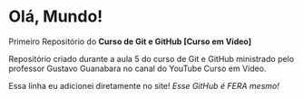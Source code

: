 # Olá, Mundo!
 Primeiro Repositório do **Curso de Git e GitHub [Curso em Vídeo]**

 Repositório criado durante a aula 5 do curso de Git e GitHub ministrado pelo professor Gustavo Guanabara no canal do YouTube Curso em Vídeo.

Essa linha eu adicionei diretamente no site! *Esse GitHub é FERA mesmo!*
